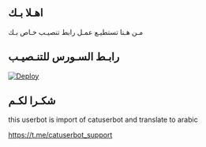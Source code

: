 ## اهـلا بـك
مـن هـنا تستطيـع عمـل رابط تنصيـب خـاص بـك

## رابـط السـورس للتنـصيـب

[![Deploy](https://www.herokucdn.com/deploy/button.svg)](https://heroku.com/deploy?template=https://github.com/hamoodezeyahllj/jmthon)

## شكـرا لكـم 


this userbot is import of catuserbot and translate to arabic

https://t.me/catuserbot_support
